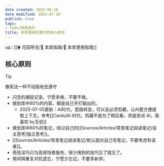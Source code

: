 ```yaml
---
date created: 2022-08-16
date modified: 2025-07-10
publish: true
tags:
- todo/持续迭代
title: 本库使用时遵守的核心原则
---
```

up:: [[🍀 花园导览/🧰 本库指南/🧰 本库使用指南]]

## 核心原则

>[!TIP]  
> 像宪法一样不动摇地去遵守

- 闪念的捕捉记录，宁愿多做，不要不做。
- 做到库中80%的内容，都是自己手打输出的。
	- 2025-07-05更新：AI时代，思路转变，可以且必须剪藏，让AI更方便提取上下文，参考[[Cards/AI 时代，剪藏不是为了稍后看，而是告诉 AI，我喜欢 by玉伯]]
- 做到库中80%的笔记，经过自己的[[Sources/Articles/常青笔记阅读笔记/自主思考\|独立思考]]。
- [[Sources/Articles/常青笔记阅读笔记/默认面对自己写笔记，不要考虑有读者]]。
- 奇技淫巧只为高频场景服务，很少用到的技巧忘了就忘了。
- 用间隔重复对抗遗忘，宁愿少忘记，不要多新学。
